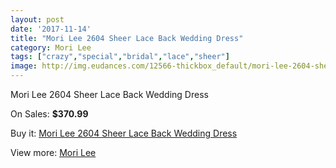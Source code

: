 ```yaml
---
layout: post
date: '2017-11-14'
title: "Mori Lee 2604 Sheer Lace Back Wedding Dress"
category: Mori Lee
tags: ["crazy","special","bridal","lace","sheer"]
image: http://img.eudances.com/12566-thickbox_default/mori-lee-2604-sheer-lace-back-wedding-dress.jpg
---
```

Mori Lee 2604 Sheer Lace Back Wedding Dress

On Sales: **$370.99**
<a href="https://www.eudances.com/en/mori-lee/3875-mori-lee-2604-sheer-lace-back-wedding-dress.html"><amp-img layout="responsive" width="600" height="600" src="//img.eudances.com/12566-thickbox_default/mori-lee-2604-sheer-lace-back-wedding-dress.jpg" alt="Mori Lee 2604 Sheer Lace Back Wedding Dress 0" /></a>
<a href="https://www.eudances.com/en/mori-lee/3875-mori-lee-2604-sheer-lace-back-wedding-dress.html"><amp-img layout="responsive" width="600" height="600" src="//img.eudances.com/12571-thickbox_default/mori-lee-2604-sheer-lace-back-wedding-dress.jpg" alt="Mori Lee 2604 Sheer Lace Back Wedding Dress 1" /></a>
<a href="https://www.eudances.com/en/mori-lee/3875-mori-lee-2604-sheer-lace-back-wedding-dress.html"><amp-img layout="responsive" width="600" height="600" src="//img.eudances.com/12570-thickbox_default/mori-lee-2604-sheer-lace-back-wedding-dress.jpg" alt="Mori Lee 2604 Sheer Lace Back Wedding Dress 2" /></a>
<a href="https://www.eudances.com/en/mori-lee/3875-mori-lee-2604-sheer-lace-back-wedding-dress.html"><amp-img layout="responsive" width="600" height="600" src="//img.eudances.com/12569-thickbox_default/mori-lee-2604-sheer-lace-back-wedding-dress.jpg" alt="Mori Lee 2604 Sheer Lace Back Wedding Dress 3" /></a>
<a href="https://www.eudances.com/en/mori-lee/3875-mori-lee-2604-sheer-lace-back-wedding-dress.html"><amp-img layout="responsive" width="600" height="600" src="//img.eudances.com/12568-thickbox_default/mori-lee-2604-sheer-lace-back-wedding-dress.jpg" alt="Mori Lee 2604 Sheer Lace Back Wedding Dress 4" /></a>
<a href="https://www.eudances.com/en/mori-lee/3875-mori-lee-2604-sheer-lace-back-wedding-dress.html"><amp-img layout="responsive" width="600" height="600" src="//img.eudances.com/12567-thickbox_default/mori-lee-2604-sheer-lace-back-wedding-dress.jpg" alt="Mori Lee 2604 Sheer Lace Back Wedding Dress 5" /></a>

Buy it: [Mori Lee 2604 Sheer Lace Back Wedding Dress](https://www.eudances.com/en/mori-lee/3875-mori-lee-2604-sheer-lace-back-wedding-dress.html "Mori Lee 2604 Sheer Lace Back Wedding Dress")

View more: [Mori Lee](https://www.eudances.com/en/9-mori-lee "Mori Lee")